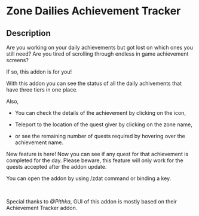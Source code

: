 
# Zone Dailies Achievement Tracker

  

## Description

  

Are you working on your daily achievements but got lost on which ones you still need? Are you tired of scrolling through endless in game achievement screens?

If so, this addon is for you!

With this addon you can see the status of all the daily achivements that have three tiers in one place.

Also,

- You can check the details of the achievement by clicking on the icon,

- Teleport to the location of the quest giver by clicking on the zone name,

- or see the remaining number of quests required by hovering over the achievement name.


New feature is here! Now you can see if any quest for that achievement is completed for the day. Please beware, this feature will only work for the quests accepted after the addon update.

You can open the addon by using /zdat command or binding a key.
  
<br>

Special thanks to *@Pithka*, GUI of this addon is mostly based on their Achievement Tracker addon.